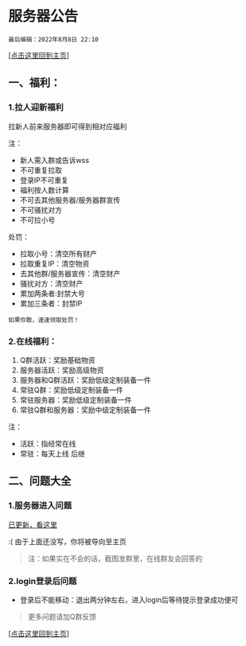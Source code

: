 # 服务器公告
`最后编辑：2022年8月8日 22:10`

[[点击这里回到主页]](README.md)

## 一、福利：
### 1.拉人迎新福利

拉新人前来服务器即可得到相对应福利

注：

- 新人需入群或告诉wss
- 不可重复拉取
- 登录IP不可重复
-  福利按人数计算
- 不可去其他服务器/服务器群宣传
- 不可骚扰对方
- 不可拉小号

处罚：

- 拉取小号：清空所有财产
- 拉取重复IP：清空物资
- 去其他群/服务器宣传：清空财产
- 骚扰对方：清空财产
- 累加两条者:封禁大号
- 累加三条者：封禁IP

`如果你敢，速速领取处罚！`

### 2.在线福利：
1. Q群活跃：奖励基础物资
2. 服务器活跃：奖励高级物资
3. 服务器和Q群活跃：奖励低级定制装备一件
4. 常驻Q群：奖励低级定制装备一件
5. 常驻服务器：奖励低级定制装备一件
6. 常驻Q群和服务器：奖励中级定制装备一件

注：
- 活跃：指经常在线
- 常驻：每天上线 后继

## 二、问题大全

### 1.服务器进入问题

[已更新，看这里](README.md)

:( 由于上面还没写，你将被导向至主页

> 注：如果实在不会的话，截图发群里，在线群友会回答的

### 2.login登录后问题
- 登录后不能移动：退出两分钟左右，进入login后等待提示登录成功便可
> 更多问题请加Q群反馈

[[点击这里回到主页]](README.md)
